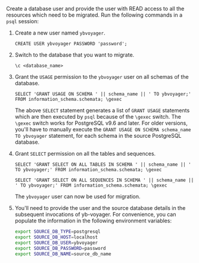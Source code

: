 
Create a database user and provide the user with READ access to all the resources which need to be migrated. Run the following commands in a `psql` session:

1. Create a new user named `ybvoyager`.

   ```psql
   CREATE USER ybvoyager PASSWORD 'password';
   ```

1. Switch to the database that you want to migrate.

   ```psql
   \c <database_name>
   ```

1. Grant the `USAGE` permission to the `ybvoyager` user on all schemas of the database.

   ```psql
   SELECT 'GRANT USAGE ON SCHEMA ' || schema_name || ' TO ybvoyager;' FROM information_schema.schemata; \gexec
   ```

   The above `SELECT` statement generates a list of `GRANT USAGE` statements which are then executed by `psql` because of the `\gexec` switch. The `\gexec` switch works for PostgreSQL v9.6 and later. For older versions, you'll have to manually execute the `GRANT USAGE ON SCHEMA schema_name TO ybvoyager` statement, for each schema in the source PostgreSQL database.

1. Grant `SELECT` permission on all the tables and sequences.

   ```psql
   SELECT 'GRANT SELECT ON ALL TABLES IN SCHEMA ' || schema_name || ' TO ybvoyager;' FROM information_schema.schemata; \gexec

   SELECT 'GRANT SELECT ON ALL SEQUENCES IN SCHEMA ' || schema_name || ' TO ybvoyager;' FROM information_schema.schemata; \gexec
   ```

   The `ybvoyager` user can now be used for migration.

1. You'll need to provide the user and the source database details in the subsequent invocations of yb-voyager. For convenience, you can populate the information in the following environment variables:

   ```sh
   export SOURCE_DB_TYPE=postgresql
   export SOURCE_DB_HOST=localhost
   export SOURCE_DB_USER=ybvoyager
   export SOURCE_DB_PASSWORD=password
   export SOURCE_DB_NAME=source_db_name
   ```
